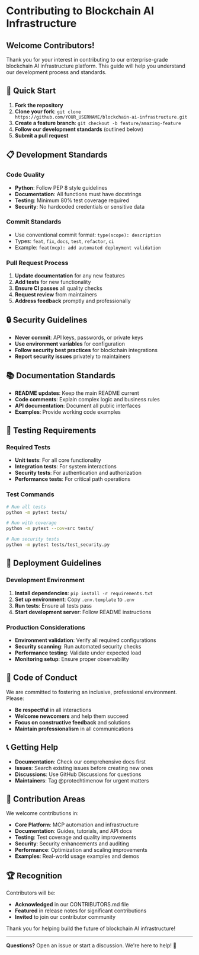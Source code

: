 # Contributing to Blockchain AI Infrastructure

## Welcome Contributors!

Thank you for your interest in contributing to our enterprise-grade blockchain AI infrastructure platform. This guide will help you understand our development process and standards.

## 🚀 Quick Start

1. **Fork the repository**
2. **Clone your fork**: `git clone https://github.com/YOUR_USERNAME/blockchain-ai-infrastructure.git`
3. **Create a feature branch**: `git checkout -b feature/amazing-feature`
4. **Follow our development standards** (outlined below)
5. **Submit a pull request**

## 📋 Development Standards

### Code Quality
- **Python**: Follow PEP 8 style guidelines
- **Documentation**: All functions must have docstrings
- **Testing**: Minimum 80% test coverage required
- **Security**: No hardcoded credentials or sensitive data

### Commit Standards
- Use conventional commit format: `type(scope): description`
- Types: `feat`, `fix`, `docs`, `test`, `refactor`, `ci`
- Example: `feat(mcp): add automated deployment validation`

### Pull Request Process
1. **Update documentation** for any new features
2. **Add tests** for new functionality
3. **Ensure CI passes** all quality checks
4. **Request review** from maintainers
5. **Address feedback** promptly and professionally

## 🔒 Security Guidelines

- **Never commit**: API keys, passwords, or private keys
- **Use environment variables** for configuration
- **Follow security best practices** for blockchain integrations
- **Report security issues** privately to maintainers

## 📚 Documentation Standards

- **README updates**: Keep the main README current
- **Code comments**: Explain complex logic and business rules
- **API documentation**: Document all public interfaces
- **Examples**: Provide working code examples

## 🧪 Testing Requirements

### Required Tests
- **Unit tests**: For all core functionality
- **Integration tests**: For system interactions
- **Security tests**: For authentication and authorization
- **Performance tests**: For critical path operations

### Test Commands
```bash
# Run all tests
python -m pytest tests/

# Run with coverage
python -m pytest --cov=src tests/

# Run security tests
python -m pytest tests/test_security.py
```

## 🚀 Deployment Guidelines

### Development Environment
1. **Install dependencies**: `pip install -r requirements.txt`
2. **Set up environment**: Copy `.env.template` to `.env`
3. **Run tests**: Ensure all tests pass
4. **Start development server**: Follow README instructions

### Production Considerations
- **Environment validation**: Verify all required configurations
- **Security scanning**: Run automated security checks
- **Performance testing**: Validate under expected load
- **Monitoring setup**: Ensure proper observability

## 🤝 Code of Conduct

We are committed to fostering an inclusive, professional environment. Please:

- **Be respectful** in all interactions
- **Welcome newcomers** and help them succeed
- **Focus on constructive feedback** and solutions
- **Maintain professionalism** in all communications

## 📞 Getting Help

- **Documentation**: Check our comprehensive docs first
- **Issues**: Search existing issues before creating new ones
- **Discussions**: Use GitHub Discussions for questions
- **Maintainers**: Tag @protechtimenow for urgent matters

## 🎯 Contribution Areas

We welcome contributions in:

- **Core Platform**: MCP automation and infrastructure
- **Documentation**: Guides, tutorials, and API docs
- **Testing**: Test coverage and quality improvements
- **Security**: Security enhancements and auditing
- **Performance**: Optimization and scaling improvements
- **Examples**: Real-world usage examples and demos

## 🏆 Recognition

Contributors will be:
- **Acknowledged** in our CONTRIBUTORS.md file
- **Featured** in release notes for significant contributions
- **Invited** to join our contributor community

Thank you for helping build the future of blockchain AI infrastructure!

---

**Questions?** Open an issue or start a discussion. We're here to help! 🚀